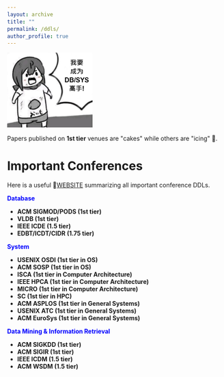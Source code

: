```yaml
---
layout: archive
title: ""
permalink: /ddls/
author_profile: true
---
```




<img src="/images/gaoshou.png" alt="drawing" width="200"/>

Papers published on **1st tier** venues are "cakes" while others are "icing" 🍰.   
   


Important Conferences
=====
Here is a useful 🔗[WEBSITE](https://ccfddl.github.io/) summarizing all important conference DDLs.

<span style="color:blue">**Database**

- **ACM SIGMOD/PODS (1st tier)**
- **VLDB (1st tier)**
- **IEEE ICDE (1.5 tier)**
- **EDBT/ICDT/CIDR (1.75 tier)**


<span style="color:blue">**System**

- **USENIX OSDI (1st tier in OS)**
- **ACM SOSP (1st tier in OS)**
- **ISCA (1st tier in Computer Architecture)**
- **IEEE HPCA (1st tier in Computer Architecture)**
- **MICRO (1st tier in Computer Architecture)**
- **SC (1st tier in HPC)**
- **ACM ASPLOS (1st tier in General Systems)**
- **USENIX ATC (1st tier in General Systems)**
- **ACM EuroSys (1st tier in General Systems)**


<span style="color:blue">**Data Mining & Information Retrieval**

- **ACM SIGKDD (1st tier)**
- **ACM SIGIR (1st tier)**
- **IEEE ICDM (1.5 tier)**
- **ACM WSDM (1.5 tier)**


